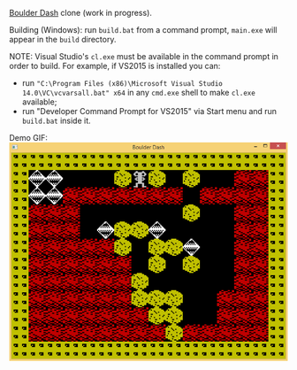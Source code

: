 [Boulder Dash](http://www.worldofspectrum.org/infoseekid.cgi?id=0000639) clone (work in progress).

Building (Windows): run `build.bat` from a command prompt, `main.exe` will appear in the `build` directory.

NOTE: Visual Studio's `cl.exe` must be available in the command prompt in order to build. For example, if VS2015 is installed you can:
* run `"C:\Program Files (x86)\Microsoft Visual Studio 14.0\VC\vcvarsall.bat" x64` in any `cmd.exe` shell to make `cl.exe` available;
* run "Developer Command Prompt for VS2015" via Start menu and run `build.bat` inside it.

Demo GIF:  
![Demo GIF](demo.gif)
